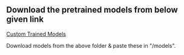 Download the pretrained models from below given link 
- 
[Custom Trained Models](https://drive.google.com/drive/u/0/folders/1MsTE1qLO8llAejN44ZyOwlqI1oo9Ol7I)

Download models from the above folder & paste these in "/models".
